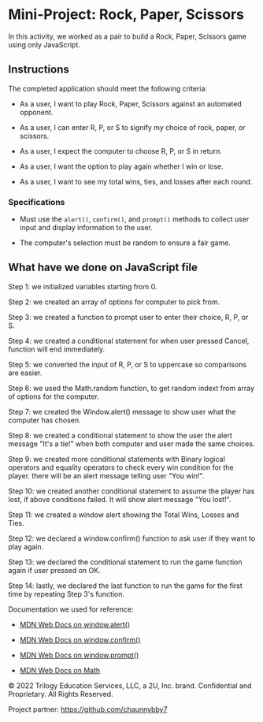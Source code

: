 #  Mini-Project: Rock, Paper, Scissors

In this activity, we worked as a pair to build a Rock, Paper, Scissors game using only JavaScript.

## Instructions

The completed application should meet the following criteria:

* As a user, I want to play Rock, Paper, Scissors against an automated opponent.

* As a user, I can enter R, P, or S to signify my choice of rock, paper, or scissors.

* As a user, I expect the computer to choose R, P, or S in return.

* As a user, I want the option to play again whether I win or lose.

* As a user, I want to see my total wins, ties, and losses after each round.

### Specifications

* Must use the `alert()`, `confirm()`, and `prompt()` methods to collect user input and display information to the user.

* The computer's selection must be random to ensure a fair game.



## What have we done on JavaScript file
 
 Step 1: we initialized variables starting from 0.

 Step 2: we created an array of options for computer to pick from.

 Step 3: we created a function to prompt user to enter their choice, R, P, or S.

 Step 4: we created a conditional statement for when user pressed Cancel, function will end immediately.

 Step 5: we converted the input of R, P, or S to uppercase so comparisons are easier. 

 Step 6: we used the Math.random function, to get random indext from array of options for the computer.

 Step 7: we created the Window.alert() message to show user what the computer has chosen.

 Step 8: we created a conditional statement to show the user the alert message "It's a tie!" when both computer and user made the same choices.

 Step 9: we created more conditional statements with Binary logical operators and equality operators to check every win condition for the player. there will be an alert message telling user "You win!".

 Step 10: we created another conditional statement to assume the player has lost, if above conditions failed. It will show alert message "You lost!".

 Step 11: we created a window alert showing the Total Wins, Losses and Ties.

 Step 12: we declared a window.confirm() function to ask user if they want to play again. 

 Step 13: we declared the conditional statement to run the game function again if user pressed on OK.

 Step 14: lastly, we declared the last function to run the game for the first time by repeating Step 3's function. 


Documentation we used for reference: 

* [MDN Web Docs on window.alert()](https://developer.mozilla.org/en-US/docs/Web/API/Window/alert)

* [MDN Web Docs on window.confirm()](https://developer.mozilla.org/en-US/docs/Web/API/Window/confirm)

* [MDN Web Docs on window.prompt()](https://developer.mozilla.org/en-US/docs/Web/API/Window/prompt)

* [MDN Web Docs on Math](https://developer.mozilla.org/en-US/docs/Web/JavaScript/Reference/Global_Objects/Math)


© 2022 Trilogy Education Services, LLC, a 2U, Inc. brand. Confidential and Proprietary. All Rights Reserved.


Project partner: https://github.com/chaunnybby7